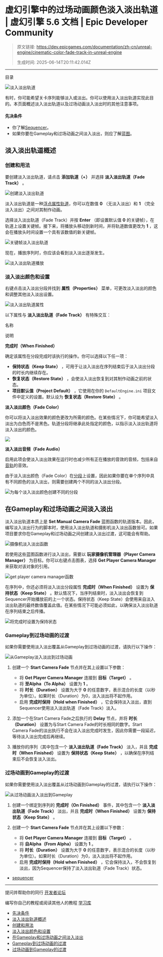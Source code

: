# 虚幻引擎中的过场动画颜色淡入淡出轨道 | 虚幻引擎 5.6 文档 | Epic Developer Community

> 原文链接: https://dev.epicgames.com/documentation/zh-cn/unreal-engine/cinematic-color-fade-track-in-unreal-engine
> 
> 生成时间: 2025-06-14T20:11:42.014Z

---

目录

![淡入淡出轨道](https://dev.epicgames.com/community/api/documentation/image/dece93dc-2fbb-44bb-852d-5975e896616a?resizing_type=fill&width=1920&height=335)

有时，你可能希望关卡序列能够淡入或淡出。你可以使用淡入淡出轨道实现此目的。本页面概述淡入淡出轨道以及过场动画淡入淡出时的其他注意事项。

#### 先决条件

-   你了解[Sequencer](/documentation/zh-cn/unreal-engine/sequencer-cinematic-editor-unreal-engine)。
-   如果你要在Gameplay和过场动画之间淡入淡出，则应了解[蓝图](/documentation/zh-cn/unreal-engine/blueprints-visual-scripting-in-unreal-engine)。

## 淡入淡出轨道概述

### 创建和用法

要创建淡入淡出轨道，请点击 **添加轨道（+）** 并选择 **淡入淡出轨道（Fade Track）** 。

![创建淡入淡出轨道](https://d1iv7db44yhgxn.cloudfront.net/documentation/images/08951d5d-99c1-4942-9665-b7633f2d1787/create1.png)

淡入淡出轨道是一种[浮点属性轨道](/documentation/zh-cn/unreal-engine/cinematic-transform-and-property-tracks-in-unreal-engine#%E6%B5%AE%E7%82%B9)，你可以在数值 **0** （无淡入淡出）和 **1** （完全淡入淡出）之间对其制作动画。

选择淡入淡出轨道（Fade Track）并按 **Enter** （即设置默认值 **0** 的关键帧），在轨道上设置关键帧。接下来，将播放头移动到新时间，并将轨道数值更改为 **1** ，这会在播放头时间设置一个具有该数值的新关键帧。

![关键帧淡入淡出轨道](https://d1iv7db44yhgxn.cloudfront.net/documentation/images/c4fe8e91-a92e-417a-9b18-7c9a92dc86af/create2.gif)

现在，播放序列时，你应该会看到淡入淡出逐渐发生。

![淡入淡出轨道播放](https://d1iv7db44yhgxn.cloudfront.net/documentation/images/bab334bf-b11e-4491-b41c-44df5163aee6/create3.gif)

### 淡入淡出颜色和设置

右键点击淡入淡出分段并找到 **属性（Properties）** 菜单，可更改淡入淡出的颜色和调整其他淡入淡出设置。

![淡入淡出轨道属性](https://d1iv7db44yhgxn.cloudfront.net/documentation/images/6901f6e3-20c0-47b6-b77f-1a4d6167d6a9/properties1.png)

以下属性与 **淡入淡出轨道（Fade Track）** 有特殊交互：

名称

说明

**完成时（When Finished）**

确定该属性在分段完成时该执行的操作。你可以选择以下任一项：

-   **保持状态（Keep State）** ，可用于让淡入淡出在序列结束后于淡入淡出分段的时长内继续存在。
-   **恢复状态（Restore State）** ，会使淡入淡出恢复到对其制作动画之前的状态。
-   **项目默认值（Project Default）** ，它使用在你的 `DefaultEngine.ini` 项目文件中定义的设置。默认设为 **恢复状态（Restore State）** 。

**淡入淡出颜色（Fade Color）**

你可以将淡入淡出效果的颜色更改为所需的颜色。在某些情况下，你可能希望淡入淡出为白色而不是黑色。轨道分段将继承此处指定的颜色，以指示淡入淡出轨道将淡入淡出的颜色。

![](https://d1iv7db44yhgxn.cloudfront.net/documentation/images/d626ec9d-9424-47b4-88fd-8813f49de5ba/properties2.gif)

**淡入淡出音频（Fade Audio）**

启用此项会使淡入淡出效果在运行时也减少所有正在播放的音效的音频，包括来自[音轨](/documentation/zh-cn/unreal-engine/cinematic-audio-track-in-unreal-engine)的音效。

由于淡入淡出颜色（Fade Color）在[分段](/documentation/zh-cn/unreal-engine/creating-animation-keyframes-in-unreal-engine#%E5%88%86%E6%AE%B5)上设置，因此如果你要在单个序列中具有不同颜色的淡入淡出，则需要创建两个不同的淡入淡出分段。

![为每个淡入淡出颜色创建不同的分段](https://d1iv7db44yhgxn.cloudfront.net/documentation/images/0562544e-2f7b-44ff-ad66-df8ae9cab112/colornote.png)

## 在Gameplay和过场动画之间淡入淡出

淡入淡出轨道本质上是 **Set Manual Camera Fade** 蓝图函数的轨道版本。因此，编写淡入淡出行为的脚本时，使用淡入淡出轨道和摄影机淡入淡出函数皆可。如果项目要求你在Gameplay和过场动画之间创建淡入淡出过渡，这可能会有帮助。

![摄像机淡入淡出函数](https://d1iv7db44yhgxn.cloudfront.net/documentation/images/9047de44-3855-4326-8d71-55d243e88a57/transition1.png)

若使用这些蓝图函数进行淡入淡出，需要以 **玩家摄像机管理器（Player Camera Manager）** 为目标。你可以右键点击图表，选择 **Get Player Camera Manager** 来获取对该对象的引用。

![get player camera manager函数](https://d1iv7db44yhgxn.cloudfront.net/documentation/images/6f2b3dac-2860-43f9-9f23-7ece99de5fb2/transition2.png)

在序列中，你还必须将淡入淡出分段属性 **完成时（When Finished）** 设置为 **保持状态（Keep State）** 。默认情况下，当序列结束时，淡入淡出会恢复到Sequencer开始播放前的上一个状态。保持状态（Keep State）会使用来自淡入淡出轨道的最终数值覆盖此值。在某些情况下可能必须如此，以确保淡入淡出轨道在序列结束之后传播。

![将完成时设置为保持状态](https://d1iv7db44yhgxn.cloudfront.net/documentation/images/5627e2b6-2bed-4fa1-abe1-9054a16330f3/transition4.png)

### Gameplay到过场动画的过渡

如果你需要使用淡入淡出覆盖从Gameplay到过场动画的过渡，请执行以下操作：

![从Gameplay淡入淡出到过场动画](https://d1iv7db44yhgxn.cloudfront.net/documentation/images/af5bac15-a16d-419f-8558-c19e3a4ce203/transition3.png)

1.  创建一个 **Start Camera Fade** 节点并在其上设置以下参数：
    
    -   将 **Get Player Camera Manager** 连接到 **目标（Target）** 。
    -   将 **至Alpha（To Alpha）** 设置为 **1** 。
    -   将 **时长（Duration）** 设置为大于 **0** 的任意数字，表示混合的长度（以秒为单位）。如果时长（Duration）为0，淡入淡出将不起作用。
    -   启用 **完成时保持（Hold when Finished）** ，它会保持淡入淡出，直到Sequencer使用淡入淡出轨道（Fade Track）淡入。
    
2.  添加一个在Start Camera Fade之后执行的 **Delay** 节点，并将 **时长（Duration）** 设置为与Start Camera Fade的时长相同的数字。Start Camera Fade的淡出执行不会在淡入淡出完成时发生，因此你需要一段延迟，等待淡入淡出完成后再继续。
3.  播放你的序列（其中包含一个 **淡入淡出轨道（Fade Track）** 淡入，并且 **完成时（When Finished）** 设置为 **保持状态（Keep State）** ，以确保在序列结束后不会恢复淡入淡出。

### 过场动画到Gameplay的过渡

如果你需要使用淡入淡出覆盖从过场动画到Gameplay的过渡，请执行以下操作：

![从过场动画淡入淡出到Gameplay](https://d1iv7db44yhgxn.cloudfront.net/documentation/images/ff836e3e-85e2-433b-828e-93c3d52e6fa7/transition5.png)

1.  创建一个绑定到序列的 **完成时（On Finished）** 事件，其中包含一个 **淡入淡出轨道（Fade Track）** 淡出，并且 **完成时（When Finished）** 设置为 **保持状态（Keep State）** 。
2.  创建一个 **Start Camera Fade** 节点并在其上设置以下参数：
    
    -   将 **Get Player Camera Manager** 连接到 **目标（Target）** 。
    -   将 **自Alpha（From Alpha）** 设置为 **1** 。
    -   将 **时长（Duration）** 设置为大于 **0** 的任意数字，表示混合的长度（以秒为单位）。如果时长（Duration）为0，淡入淡出将不起作用。
    -   启用 **完成时保持（Hold when Finished）** ，它会保持淡入，不会恢复到淡出，因为Sequencer保持了淡入淡出轨道（Fade Track）状态。
    

-   [sequencer](https://dev.epicgames.com/community/search?query=sequencer)

* * *

提问并帮助你的同行 [开发者论坛](https://forums.unrealengine.com/categories?tag=unreal-engine)

编写你自己的教程或阅读其他人的教程 [学习库](https://dev.epicgames.com/community/unreal-engine/learning)

-   [先决条件](/documentation/zh-cn/unreal-engine/cinematic-color-fade-track-in-unreal-engine#%E5%85%88%E5%86%B3%E6%9D%A1%E4%BB%B6)
-   [淡入淡出轨道概述](/documentation/zh-cn/unreal-engine/cinematic-color-fade-track-in-unreal-engine#%E6%B7%A1%E5%85%A5%E6%B7%A1%E5%87%BA%E8%BD%A8%E9%81%93%E6%A6%82%E8%BF%B0)
-   [创建和用法](/documentation/zh-cn/unreal-engine/cinematic-color-fade-track-in-unreal-engine#%E5%88%9B%E5%BB%BA%E5%92%8C%E7%94%A8%E6%B3%95)
-   [淡入淡出颜色和设置](/documentation/zh-cn/unreal-engine/cinematic-color-fade-track-in-unreal-engine#%E6%B7%A1%E5%85%A5%E6%B7%A1%E5%87%BA%E9%A2%9C%E8%89%B2%E5%92%8C%E8%AE%BE%E7%BD%AE)
-   [在Gameplay和过场动画之间淡入淡出](/documentation/zh-cn/unreal-engine/cinematic-color-fade-track-in-unreal-engine#%E5%9C%A8gameplay%E5%92%8C%E8%BF%87%E5%9C%BA%E5%8A%A8%E7%94%BB%E4%B9%8B%E9%97%B4%E6%B7%A1%E5%85%A5%E6%B7%A1%E5%87%BA)
-   [Gameplay到过场动画的过渡](/documentation/zh-cn/unreal-engine/cinematic-color-fade-track-in-unreal-engine#gameplay%E5%88%B0%E8%BF%87%E5%9C%BA%E5%8A%A8%E7%94%BB%E7%9A%84%E8%BF%87%E6%B8%A1)
-   [过场动画到Gameplay的过渡](/documentation/zh-cn/unreal-engine/cinematic-color-fade-track-in-unreal-engine#%E8%BF%87%E5%9C%BA%E5%8A%A8%E7%94%BB%E5%88%B0gameplay%E7%9A%84%E8%BF%87%E6%B8%A1)